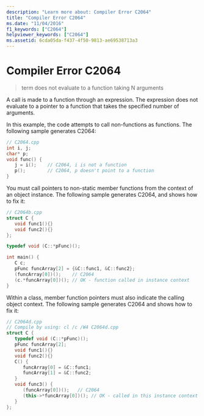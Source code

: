 ```yaml
---
description: "Learn more about: Compiler Error C2064"
title: "Compiler Error C2064"
ms.date: "11/04/2016"
f1_keywords: ["C2064"]
helpviewer_keywords: ["C2064"]
ms.assetid: 6cda05da-f437-4f50-9813-ae69538713a3
---
```

# Compiler Error C2064

> term does not evaluate to a function taking N arguments

A call is made to a function through an expression. The expression does not evaluate to a pointer to a function that takes the specified number of arguments.

In this example, the code attempts to call non-functions as functions. The following sample generates C2064:

```cpp
// C2064.cpp
int i, j;
char* p;
void func() {
   j = i();    // C2064, i is not a function
   p();        // C2064, p doesn't point to a function
}
```

You must call pointers to non-static member functions from the context of an object instance. The following sample generates C2064, and shows how to fix it:

```cpp
// C2064b.cpp
struct C {
   void func1(){}
   void func2(){}
};

typedef void (C::*pFunc)();

int main() {
   C c;
   pFunc funcArray[2] = {&C::func1, &C::func2};
   (funcArray[0])();    // C2064
   (c.*funcArray[0])(); // OK - function called in instance context
}
```

Within a class, member function pointers must also indicate the calling object context. The following sample generates C2064 and shows how to fix it:

```cpp
// C2064d.cpp
// Compile by using: cl /c /W4 C2064d.cpp
struct C {
   typedef void (C::*pFunc)();
   pFunc funcArray[2];
   void func1(){}
   void func2(){}
   C() {
      funcArray[0] = &C::func1;
      funcArray[1] = &C::func2;
   }
   void func3() {
      (funcArray[0])();   // C2064
      (this->*funcArray[0])(); // OK - called in this instance context
   }
};
```
